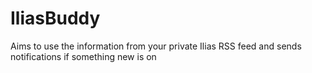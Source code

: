 # IliasBuddy
Aims to use the information from your private Ilias RSS feed and sends notifications if something new is on
